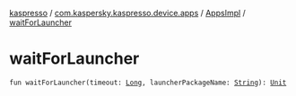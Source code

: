 [kaspresso](../../index.md) / [com.kaspersky.kaspresso.device.apps](../index.md) / [AppsImpl](index.md) / [waitForLauncher](./wait-for-launcher.md)

# waitForLauncher

`fun waitForLauncher(timeout: `[`Long`](https://kotlinlang.org/api/latest/jvm/stdlib/kotlin/-long/index.html)`, launcherPackageName: `[`String`](https://kotlinlang.org/api/latest/jvm/stdlib/kotlin/-string/index.html)`): `[`Unit`](https://kotlinlang.org/api/latest/jvm/stdlib/kotlin/-unit/index.html)